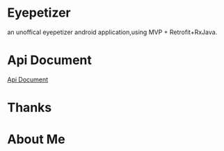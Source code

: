 # Eyepetizer
an unoffical eyepetizer android application,using MVP + Retrofit+RxJava.
# Api Document
[Api Document](https://github.com/tonycheng93/Eyepetizer/blob/master/doc/%E5%BC%80%E7%9C%BC%E8%A7%86%E9%A2%91API%E6%96%87%E6%A1%A3.md)
# Thanks
# About Me
